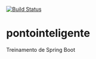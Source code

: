 [![Build Status](https://travis-ci.org/danilofonte/pontointeligente.svg?branch=master)](https://travis-ci.org/danilofonte/pontointeligente)

# pontointeligente
Treinamento de Spring Boot
